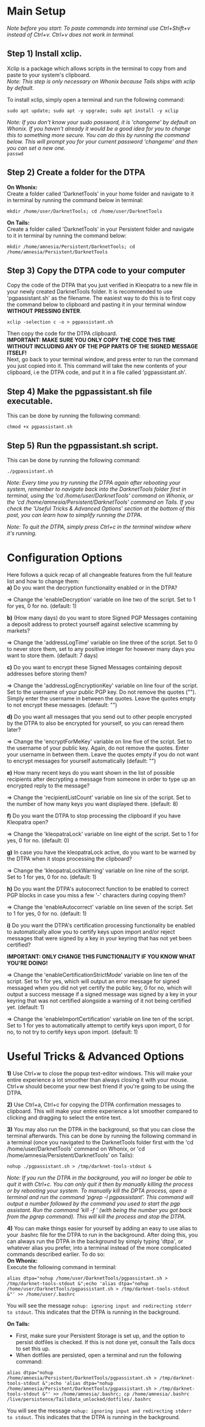 # Main Setup
*Note before you start: To paste commands into terminal use Ctrl+Shift+v instead of Ctrl+v. Ctrl+v does not work in terminal.*

## Step 1) Install xclip.
Xclip is a package which allows scripts in the terminal to copy from and paste to your system's clipboard.\
*Note: This step is only necessary on Whonix because Tails ships with xclip by default.*

To install xclip, simply open a terminal and run the following command:
```
sudo apt update; sudo apt -y upgrade; sudo apt install -y xclip
```

*Note: If you don't know your sudo password, it is 'changeme' by default on Whonix. If you haven't already it would be a good idea for you to change this to something more secure. You can do this by running the command below. This will prompt you for your current password 'changeme' and then you can set a new one.*\
`passwd`


## Step 2) Create a folder for the DTPA
**On Whonix:**\
Create a folder called 'DarknetTools' in your home folder and navigate to it in terminal by running the command below in terminal:
```
mkdir /home/user/DarknetTools; cd /home/user/DarknetTools
```

**On Tails:**\
Create a folder called 'DarknetTools' in your Persistent folder and navigate to it in terminal by running the command below:
```
mkdir /home/amnesia/Persistent/DarknetTools; cd /home/amnesia/Persistent/DarknetTools
```


## Step 3) Copy the DTPA code to your computer  
Copy the code of the DTPA that you just verified in Kleopatra to a new file in your newly created DarknetTools folder. It is recommended to use 'pgpassistant.sh' as the filename. The easiest way to do this is to first copy the command below to clipboard and pasting it in your terminal window **WITHOUT PRESSING ENTER**. 
```
xclip -selection c -o > pgpassistant.sh
```
Then copy the code for the DTPA clipboard. \
**IMPORTANT: MAKE SURE YOU ONLY COPY THE CODE THIS TIME WITHOUT INCLUDING ANY OF THE PGP PARTS OF THE SIGNED MESSAGE ITSELF!**\
Next, go back to your terminal window, and press enter to run the command you just copied into it. This command will take the new contents of your clipboard, i.e the DTPA code, and put it in a file called 'pgpassistant.sh'.


## Step 4) Make the pgpassistant.sh file executable.
This can be done by running the following command:
```
chmod +x pgpassistant.sh
```


## Step 5) Run the pgpassistant.sh script. 
This can be done by running the following command:
```
./pgpassistant.sh
```

*Note: Every time you try running the DTPA again after rebooting your system, remember to navigate back into the DarknetTools folder first in terminal, using the 'cd /home/user/DarknetTools' command on Whonix, or the 'cd /home/amnesia/Persistent/DarknetTools' command on Tails. If you check the 'Useful Tricks & Advanced Options' section at the bottom of this post, you can learn how to simplify running the DTPA.*

*Note: To quit the DTPA, simply press Ctrl+c in the terminal window where it's running.*


# Configuration Options
Here follows a quick recap of all changeable features from the full feature list and how to change them:\
**a)** Do you want the decryption functionality enabled or in the DTPA?

=> Change the 'enableDecryption' variable on line two of the script. Set to 1 for yes, 0 for no. (default: 1)

**b)** (How many days) do you want to store Signed PGP Messages containing a deposit address to protect yourself against selective scamming by markets?

=> Change the 'addressLogTime' variable on line three of the script. Set to 0 to never store them, set to any positive integer for however many days you want to store them. (default: 7 days)

**c)** Do you want to encrypt these Signed Messages containing deposit addresses before storing them?

=> Change the 'addressLogEncryptionKey' variable on line four of the script. Set to the username of your public PGP key. Do not remove the quotes (""). Simply enter the username in between the quotes. Leave the quotes empty to not encrypt these messages. (default: "")

**d)** Do you want all messages that you send out to other people encrypted by the DTPA to also be encrypted for yourself, so you can reread them later?

=> Change the 'encryptForMeKey' variable on line five of the script. Set to the username of your public key. Again, do not remove the quotes. Enter your username in between them. Leave the quotes empty if you do not want to encrypt messages for yourself automatically (default: "")

**e)** How many recent keys do you want shown in the list of possible recipients after decrypting a message from someone in order to type up an encrypted reply to the message?

=> Change the 'recipientListCount' variable on line six of the script. Set to the number of how many keys you want displayed there. (default: 8)

**f)** Do you want the DTPA to stop processing the clipboard if you have Kleopatra open?

=> Change the 'kleopatraLock' variable on line eight of the script. Set to 1 for yes, 0 for no. (default: 0)

**g)** In case you have the kleopatraLock active, do you want to be warned by the DTPA when it stops processing the clipboard?

=> Change the 'kleopatraLockWarning' variable on line nine of the script. Set to 1 for yes, 0 for no. (default: 1)

**h)** Do you want the DTPA's autocorrect function to be enabled to correct PGP blocks in case you miss a few '-' characters during copying them?

=> Change the 'enableAutocorrect' variable on line seven of the script. Set to 1 for yes, 0 for no. (default: 1)

**i)** Do you want the DTPA's certification processing functionality be enabled to automatically allow you to certify keys upon import and/or reject messages that were signed by a key in your keyring that has not yet been certified?

**IMPORTANT: ONLY CHANGE THIS FUNCTIONALITY IF YOU KNOW WHAT YOU'RE DOING!**

=> Change the 'enableCertificationStrictMode' variable on line ten of the script. Set to 1 for yes, which will output an error message for signed messaged when you did not yet certify the public key, 0 for no, which will output a success message if a signed message was signed by a key in your keyring that was not certified alongside a warning of it not being certified yet. (default: 1) 

=> Change the 'enableImportCertification' variable on line ten of the script. Set to 1 for yes to automatically attempt to certify keys upon import, 0 for no, to not try to certify keys upon import. (default: 1)


# Useful Tricks & Advanced Options
**1)** Use Ctrl+w to close the popup text-editor windows. This will make your entire experience a lot smoother than always closing it with your mouse. Ctrl+w should become your new best friend if you're going to be using the DTPA.

**2)** Use Ctrl+a, Ctrl+c for copying the DTPA confirmation messages to clipboard. This will make your entire experience a lot smoother compared to clicking and dragging to select the entire text. 

**3)** You may also run the DTPA in the background, so that you can close the terminal afterwards. This can be done by running the following command in a terminal (once you navigated to the DarknetTools folder first with the 'cd /home/user/DarknetTools' command on Whonix, or 'cd /home/amnesia/Persistent/DarknetTools' on Tails):
```
nohup ./pgpassistant.sh > /tmp/darknet-tools-stdout &
```
*Note: If you run the DTPA in the background, you will no longer be able to quit it with Ctrl+c. You can only quit it then by manually killing the process or by rebooting your system.
To manually kill the DPTA process, open a terminal and run the command 'pgrep -l pgpassistant'. This command will output a number followed by the command you used to start the pgp assistant.
Run the command 'kill -f <number>' (with <number> being the number you got back from the pgrep command). This will kill the process and stop the DTPA.*

**4)** You can make things easier for yourself by adding an easy to use alias to your .bashrc file for the DTPA to run in the background. After doing this, you can always run the DTPA in the background by simply typing 'dtpa', or whatever alias you prefer, into a terminal instead of the more complicated commands described earlier.
To do so:\
**On Whonix:**\
Execute the following command in terminal:
```
alias dtpa="nohup /home/user/DarknetTools/pgpassistant.sh > /tmp/darknet-tools-stdout &";echo 'alias dtpa="nohup /home/user/DarknetTools/pgpassistant.sh > /tmp/darknet-tools-stdout &"' >> /home/user/.bashrc
```
You will see the message `nohup: ignoring input and redirecting stderr to stdout`. This indicates that the DTPA is running in the background.

**On Tails:**
- First, make sure your Persistent Storage is set up, and the option to persist dotfiles is checked. If this is not done yet, consult the Tails docs to set this up.
- When dotfiles are persisted, open a terminal and run the following command:
```
alias dtpa="nohup /home/amnesia/Persistent/DarknetTools/pgpassistant.sh > /tmp/darknet-tools-stdout &";echo 'alias dtpa="nohup /home/amnesia/Persistent/DarknetTools/pgpassistant.sh > /tmp/darknet-tools-stdout &"' >> /home/amnesia/.bashrc; cp /home/amnesia/.bashrc /live/persistence/TailsData_unlocked/dotfiles/.bashrc
```
You will see the message `nohup: ignoring input and redirecting stderr to stdout`. This indicates that the DTPA is running in the background.
